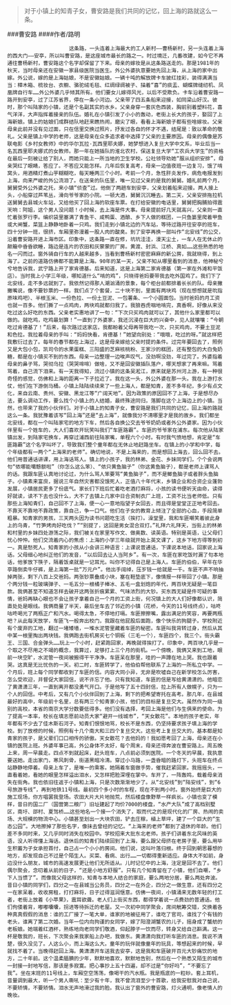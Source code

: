 > 对于小镇上的知青子女，曹安路是我们共同的记忆，回上海的路就这么一条。

###曹安路
####作者/路明

						这条路，一头连着上海最大的工人新村——曹杨新村，另一头连着上海的西大门——安亭，所以叫曹安路，是这座城市最长的路之一。时过境迁，几番改建，如今它不再通往曹杨新村，曹安路这个名字却保留了下来。母亲的嫁妆是从这条路送走的。那是1981年的秋天，当时母亲还在安徽一家县级医院当医生。外公外婆执意要她先回上海，从上海的家中出嫁。外公说，嫁的是上海姑娘，不是安徽姑娘。一辆十吨的解放牌卡车披红挂彩，装得满满当当：樟木箱、梳妆台、衣橱、骆驼绒毛毯、红绸绿绸被子、描着“喜”的痰盂、蝴蝶牌缝纫机、凤凰牌自行车……外公外婆几乎倾其所有。他们要女儿嫁得风光，以后不受欺负。卡车沿着曹安路一路开到安亭，过了江苏省界，停在一条小河边。父亲带了四五条船来迎接，如同梁山好汉。彼时，那个叫陆家的小镇，还是个名副其实的水乡。父亲身穿一套灰色西装，胸前别着塑料花，喜气洋洋，大声指挥着接亲的队伍。婚礼在小镇引发了小小的轰动，老街上长大的孩子，娶回了上海新娘。镇上的姑娘们成群结队地赶来瞧热闹，磨尖了眼，看看上海新娘子都有些啥嫁妆。父亲母亲此前并没有见过面，只在信里交换过照片，抒发过各自的怀才不遇，结尾是：致以革命的敬礼。父亲是镇上中学的老师，这是母亲在众多追求者中选择了父亲的主要原因。母亲的偶像是苏联电影《乡村女教师》中的华尔瓦拉·瓦西里耶夫娜，她梦想进入复旦大学中文系，毕业后当一名瓦西里耶夫娜式的女教师。那一年在她插队的淮北农村，保送复旦大学“工农兵大学生”的资格在最后一刻被让给了别人，而她只能上一所当地的卫生学校。公社领导劝她“服从组织安排”，母亲哭红了眼睛，答应了。不答应又能怎样。几年后恢复高考，母亲一边值夜班一边复习，饿了啃窝头，用酒精灯煮山芋糊糊吃，每天睡两三个小时。考前一个月，急性肝炎发作，病危电报发到上海，向来严峻的外公流泪了。在送亲的队伍里，唯一见过父亲的是我的舅舅。婚礼前两个月，舅舅受外公外婆之托，来小镇“侦查”过。他倒了两趟车到安亭，父亲划着船来迎接。两人接上头，小船穿过芦苇丛，滑向爷爷家的小院。一顿大酒，舅舅沉沉睡去。第二天，父亲安排拖拉机送舅舅去县城火车站，又给他买了回上海的软座车票。在打给安徽的电话里，舅舅把胸脯拍得震天响：阿姐，这个男人没问题！小时候，去上海是件大事。母亲提前好几天就高兴，父亲则一直忙着张罗行李。编织袋里塞满了青鱼干、咸鸭蛋、酒酿、乡下人做的糕团，一只鱼篓里爬着甲鱼或大闸蟹，菜篮上静静地卧着一只鸡。我们走到小镇北边的汽车站，等待过路开往安亭的班车，四十分钟一班，很挤，车厢里弥漫着一股人肉的酸臭。到了安亭再换一部叫作“北安线”的公交，沿着曹安路开进上海市区。印象中，这条路一直在修，坑坑洼洼，漫天尘土，一车人在无休止的颠簸中昏昏欲睡，路边是连片的农田和灰蒙蒙的厂房。黄渡、封浜、江桥、真如……这些熟悉的地名一闪而过。窗外骑自行车的人越来越多，当看到曹杨新村密密麻麻的新公房，我就晓得，到上海了。之前的道路仿佛都不能算是上海。90年的某一天，父亲不知从哪里看到的消息，他神秘兮兮地告诉我，武宁路上开了家肯德基。后来知道，这是上海第二家肯德基（第一家在外滩和平饭店）。当时我上小学三年级，哪知道什么“啃的鸡”，只晓得爸妈要带我去吃外国鸡了。我们下了北安线，走不多远就到了。我依然记得那人潮汹涌的景象，每个柜台前都排着长长的队。母亲撇撇嘴说，像不要钞票的一样。我们点了个套餐，二十块不到，里面有两块鸡（现在想想就是吮指原味鸡吧）、半根玉米、一份色拉、一份土豆泥、一包薯条、一个小圆面包。当时爸妈的月工资也就一百多。他们撕了一点鸡肉，两块鸡就都归我了。我狼吞虎咽地啃完，真香啊，好像从来没吃过这么好吃的东西。父亲老实惠地讲了一句：“下次只买鸡肉就可以了，其他什么家里都可以做的。就吃鸡，吃鸡最划算！”一直到了外婆家，我还沉浸在巨大的兴奋中，见人就嚷嚷：“今朝吃过肯德基了！”后来，每次路过这家店，我都盼着父母再带我吃一次，只买鸡肉，不要土豆泥和色拉。我拉着母亲的手叫：“妈妈快看，肯德基！”她望向别处：“哦哦，吃过的呀。”就这样把我敷衍过去了。每年的春节都在上海过，这是母亲嫁给父亲时提的条件。过完年要回去了，照例又是大包小包，凯司令的水果蛋糕、三阳盛的芝麻核桃粉、王家沙的糕团，还有整包的大白兔奶糖，都是在小镇买不到的东西。母亲一边整理一边唉声叹气，没劲啊没劲，年过完了。外婆指着母亲的鼻子骂，哭彻乌拉（哭哭啼啼）做啥，又不是回安徽插队落户，哪天想家了再来嘛。骂着骂着，自己流下泪来。有一天我得知，流过小镇的这条吴淞江，原来就是苏州河上游，有一种很奇怪的感觉，仿佛和上海的距离一下子拉近了。我在这一头，外公外婆在那一头。我在上游打水仗，他们在下游倒马桶。小镇上陆陆续续来了一些上海人，都是知青，差不多年纪，多少有点文化，来自云南、贵州、安徽、黑龙江等“广阔天地”。因为政策的原因回不了上海，于是想尽办法，要么调动工作，要么找个小镇上的人结婚，最终殊途同归，落脚在这个上海边上的小镇。当然，也带来了我的小伙伴们。对于小镇上的知青子女，曹安路是我们共同的记忆，回上海的路就这么一条。我犹豫着该写“回上海”还是“去上海”，就像我分不清哪里才是我的故乡。我们都坐北安线，都在一个叫陆家宅的地方下车，然后各自换公交去爷爷奶奶或者外公外婆家。因为小伙伴里有一个姓车的，大人们喜欢开玩笑叫我们“车匪路霸”。车匪的爷爷家在浦东。每次他从陆家镇出发，到陆家宅换车，再穿过浦西前往陆家嘴，单程六个小时。有时我气愤地想，肯定是“车匪路霸”这个名字叫坏了，导致我们整个童年都在无休止地赶路坐车。在镇上的小学和中学，每个年级都有一两个“上海来的老师”。确切地说，不是上海来的，而是想回上海去，回么回不去。他们用普通话讲课，用上海话骂人。镇上的小孩子，我的林弟、金花、乡妹同学们，个个会说两句“侬哪能噶戆额啦”（你怎么这么笨）、“侬只黄鱼脑子”（你这黄鱼脑子），都是老师上课骂人的话。我跟车匪认真地讨论过，为什么骂人笨要骂“黄鱼脑子”，而不是鲫鱼脑子或者胖头鱼脑子。小镇素来富庶，据说三年自然灾害都没饿死人，正值八十年代末，乡镇企业和合资企业蓬勃发展，小镇居民更多了份底气。家长们下班后忙着吃老酒打麻将，小孩的读书便听天由命，读得好就读，读不下去也没什么，大不了去镇上几家中日合资制衣厂上班，工资不比当老师低。只有那些上海知青们，自己回不了上海，便一心一意地指望子女回去，而且得是堂堂正正地考回去。不靠天不靠地不靠政策，靠自己，争一口气。他们在子女的教育上倾注了全部的心血，手段简单粗暴。知青家的男孩，三天两头因为读书问题吃生活（挨打）。澡堂里，我和车匪嘲笑着彼此身上的乌青，“竹笋烤肉好吃伐？”“别提了，这回是男女混合双打。”礼拜六礼拜天，当街上的林弟和村里的乡妹四处游荡之际，我们被关在家里写作文、做奥数、读英语。特别是英语，让父母们忧心忡忡。他们交流着内心的焦虑：上海的小学三年级就开始上英文课了，这乡下地方得等到初一。真是愁死人。知青家的小孩从小会讲三种语言：上课说普通话，下课说本地话，回家说上海话。父母细心地纠正他们的发音，“以后回去让人当阿乡”。有一次，车匪在家吃饭时漏了句本地话，他爹放下筷子，隔着饭桌就是一记耳光。叫你不记得自己是上海人。车匪的伯伯，早年在华亭路倒卖牛仔裤，是上海第一批“万元户”。他出手阔绰，压岁钱一给就是一千。车匪不声不响抽掉两张，剩下八百上交爸妈。两张钞票叠成小块，塞在鞋垫底下，像情报一样带回了小镇。那是个两分钱一粒玻璃弹子、一毛五分一根橘子棒冰、五毛一盒划炮的年代，两百块无疑是一笔巨款。我俩甚至不知道怎样去破开这两张折痕累累、气味浓烈的大钞。买东西无疑是件可疑的事情，爸妈再缺心眼也不会让孩子拿着自己一个月的工资上街，何况镇上的大人们好像都认识，简直处处是眼线。我俩商量了半天，最后坐车去了邻近的小镇（花桥，今天的11号线终点），咕咚咕咚喝光了两瓶正广和汽水。喝得太急，不停地打嗝。车匪擦擦嘴，露出满足的笑容，再要两瓶吧？从此每天放学，车匪飞一般奔出校门，我跟在他屁股后面跑，像个快乐的狗腿子。学校附近有个废弃的工地，翻过一堵矮墙，一堆水泥管里藏着车匪的秘密。车匪叫我背转过身，然后从其中某一根里掏出两块钱。我俩跑去街机房买七个铜板（三毛一个），车匪四个，我三个。街头霸王、三国、合金弹头……玩上一个小时，赶紧跑回家，再晚就得挨打了。印象中，两百块几乎是一个取之不尽用之不竭的概念，我算过，足够打上三个月的街机。一个傍晚，我俩又来到工地，眼前一块空旷，水泥管一夜间被搬得干干净净。车匪呆在那里，哇的一声蹲在地上哭。我也跟着哭。这真是无比忧伤的一天。初二时，车匪转学了，他伯伯帮他联系了上海的一所私立中学。一个月后，班上每个同学都收到了车匪的信。内容大同小异，无非是吹嘘自己在新学校怎么厉害，怎么受欢迎，并督促大家回信，说不许忘了他。只有我知道，车匪的信是写给黄潇潇的。他暗恋了黄潇潇三年，一直到离开都没勇气开口。于是他写了五十四封信，拉上所有人做幌子，只为一个人的回信。中考后，又有几个小伙伴回到了上海，剩下的把希望寄托在高考。那几年，在县城最好的高中，年级前十名里，总有两三个知青家小孩，他们的目标是复旦交大。虽然作为同一级别的高校，本省的南京大学分数要低得多。他们没有选择，考回上海是他们与生俱来的使命。为了提高一本率，校长在填志愿前动员大家“避开一线城市”，“天女散花”。本地的孩子老实，年年都有不少去了佳木斯石河子。知青们恨恨地骂，校长不是东西，仍坚持要求孩子填上海的学校。到了放榜的时候，照例有十几个南大和三四个复旦交大。这些考上复旦交大的，基本都是知青家的孩子，是父辈们口口相传的骄傲。天女散花？去他妈的！我如愿考回了上海，母亲还在小镇的医院上班。外婆年事已高，外公身体不太好，每个周末，母亲还得奔波在曹安路上。周五晚上来，周一早晨走。四点不到就起床，赶头班车，八点前必须到医院。一个冬天的早晨，我执意要送她。走出家门，寒风刺骨，街道黑暗冷清。穿过小马路，一盏昏暗的路灯下，头班车在终点站静静地停着。母亲上车了，是唯一的乘客。她隔着车窗做手势，催我赶紧回家。我摇摇头，一直看着她，看她的眼里怎样溢出泪水，又怎样把脸深埋在掌中。车开了，一阵轰鸣，载着母亲消失在街角。我也依旧往返于小镇和上海，只是次数渐渐地少了。从“北安线”到“陆安线”，到“6号旅游专线”，再到地铁11号线。最初四个多小时的车程，现在不到两小时。窗外始终是巨大的施工现场，你方唱罢我登场。农田大片大片地抛荒，然后楼盘像野草一样疯长。小镇也变了模样，昔日的国二厂（国营第二粮厂）旧址建起了均价7000的楼盘，“水产大队”成了高档别墅区，南圩、邵村、夏驾桥……这些地名一个接一个消失了，取而代之的是现代化的厂房、热闹的卖场、大规模的物流中心。小镇甚至划出一大块农田，铲去庄稼，植上草坪，建了一个巨大的“生态公园”。大地擦掉了那些名字，像抹去曾经的记忆。“上海来的老师”都到了退休的年龄。他们差不多同时来，又几乎同时消失在校园中。学校招来大批东北老师。孩子们讲着东北风味的英语，没人听得懂上海话。退休后的知青们陆续回到了上海，要么跟父母挤在老房子里，要么用毕生积蓄为子女承担首付，自己占一个小小的房间。他们说，这叫叶落归根。终于回到朝思暮想的地方，却发现自己不过是个陌生人。买菜、看病、出行……一切都得重新适应。身体大不如前，身边没什么朋友，城市的高速发展更让他们无所适从。儿时记忆中的上海，注定是回不去了。他们偶尔聚会，念叨着从前的日子，“还是小地方舒服”。只有几个知青留在了小镇，他们自嘲，“乡下人当惯了”。而像我父母这样的，知青与本地人结合的家庭，要么两地分居，要么两处奔波。昔日小镇的同学们，四分之一在县城当公务员，四分之一在外企，四分之一做生意，还有四分之一在家呆着，收收房租，打打麻将，日子过得滋润惬意。仿佛一夜间，小镇涌来无数年轻的打工者，老街上放着《小苹果》，震耳欲聋。老人们上街买东西，都得学着说一点费劲的普通话。他们佝偻着背，嘟嘟囔囔，拐进等待拆迁的老屋。又一次初中同学聚会，席间觥筹交错，交换着各种真真假假的消息：谁的工厂接了一笔大单，谁家的地被征用了，谁吃了官司，谁找了个有钱的老头，谁离了第二次婚。当年一位内向拘谨的女同学，嫁了阳澄湖蟹农的儿子，摇身成了蟹舫的老板娘。她端着红酒杯，熟练地向老同学们敬酒，仰起脖子一饮而尽，转身又给自己斟满。这一杯是敬我的，班长，下次聚会来我家船上办吧，我做东。黄潇潇向我打听车匪的消息。我说不清楚，很久没见了。人这么小，而上海这么大。童年的玩伴就像童年的玩具，等想起来的时候，早就找不着了。当晚得赶回上海。黄潇潇开车送我去安亭，这是我和车匪破开百元大钞痛饮的地方，二十年前。这个温柔腼腆的少年，默默地喜欢，默默地告别，然后在一个熟悉又陌生的城市一封接一封地写信，那该是多寂寞。把心事抄上五十四遍，却不过是“你好吗”，“不要忘了我”。坐在末班的11号线上，车厢空空荡荡，像喝干的汽水瓶。我是瓶底的一粒砂。套上耳机，音量调到最大，听一个男人嘶吼：至少有十年，我不曾流泪至少十首歌，给我安慰我对自己说，不要矫情，不要矫情。泪水无声地滑过我的脸。我认出了窗外的曹安路，灯火通明，像老情人的晚妆。			  		